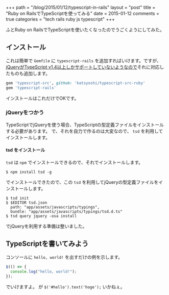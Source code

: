 +++
path = "/blog/2015/01/12/typescript-in-rails"
layout = "post"
title = "Ruby on RailsでTypeScriptを使ってみる"
date = 2015-01-12
comments = true
categories = "tech rails ruby js typescript"
+++

ふとRuby on RailsでTypeScriptを使いたくなったのでうごくようにしてみた。


## インストール

これは簡単で `Gemfile` に `typescript-rails` を追加すればいけます。ですが、[jQueryがTypeScript v1.4以上しかサポートしていないようなので](http://stackoverflow.com/questions/28117786/why-am-i-not-able-to-compile-a-file-that-references-jquery-d-ts)それに対応したものも追加します。

```ruby
gem 'typescript-src', github: 'katsyoshi/typescript-src-ruby'
gem 'typescript-rails'
```

インストールはこれだけでOKです。

### jQueryをつかう

TypeScriptでjQueryを使う場合、TypeScriptの型定義ファイルをインストールする必要があります。
で、それを自力で作るのは大変なので、 `tsd` を利用してインストールします。

#### tsd をインストール

`tsd` は `npm` でインストールできるので、それでインストールします。

```
$ npm install tsd -g
```

でインストールできたので、この `tsd` を利用してjQueryの型定義ファイルをインストールします。

```
$ tsd init
$ $EDITOR tsd.json
  path: "app/assets/javascripts/typings",
  bundle: "app/assets/javascripts/typings/tsd.d.ts"
$ tsd query jquery -osa install
```

でjQueryを利用する準備は整いました。

## TypeScriptを書いてみよう

コンソールに `hello, world!` を出すだけの例を示します。

```javascript
$(() => {
  console.log("hello, world!");
});
```

でいけますよ。
が `$('#hello').text('hoge');` いかねぇ。
